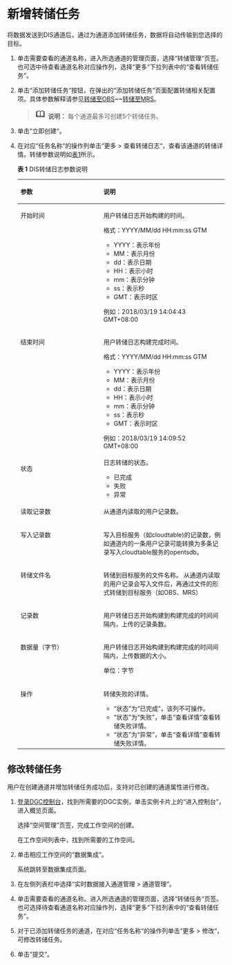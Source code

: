 # 新增转储任务<a name="dgc_01_0212"></a>

将数据发送到DIS通道后，通过为通道添加转储任务，数据将自动传输到您选择的目标。

1.  单击需要查看的通道名称，进入所选通道的管理页面，选择“转储管理“页签。也可选中待查看通道名称对应操作列，选择“更多“下拉列表中的“查看转储任务”。
2.  单击“添加转储任务“按钮，在弹出的“添加转储任务“页面配置转储相关配置项。具体参数解释请参见[转储至OBS](转储至OBS.md)\~\~[转储至MRS](转储至MRS.md)。

    >![](public_sys-resources/icon-note.gif) **说明：** 
    >每个通道最多可创建5个转储任务。

3.  单击“立即创建“。
4.  在对应“任务名称“的操作列单击“更多 \> 查看转储日志“，查看该通道的转储详情。转储参数说明如[表1](#zh-cn_topic_0120206045_table104664221353)所示。

    **表 1**  DIS转储日志参数说明

    <a name="zh-cn_topic_0120206045_table104664221353"></a>
    <table><thead align="left"><tr id="zh-cn_topic_0120206045_row04666222352"><th class="cellrowborder" valign="top" width="40.04%" id="mcps1.2.3.1.1"><p id="zh-cn_topic_0120206045_p0466022183515"><a name="zh-cn_topic_0120206045_p0466022183515"></a><a name="zh-cn_topic_0120206045_p0466022183515"></a>参数</p>
    </th>
    <th class="cellrowborder" valign="top" width="59.96%" id="mcps1.2.3.1.2"><p id="zh-cn_topic_0120206045_p14466152283516"><a name="zh-cn_topic_0120206045_p14466152283516"></a><a name="zh-cn_topic_0120206045_p14466152283516"></a>说明</p>
    </th>
    </tr>
    </thead>
    <tbody><tr id="zh-cn_topic_0120206045_row10466132243518"><td class="cellrowborder" valign="top" width="40.04%" headers="mcps1.2.3.1.1 "><p id="zh-cn_topic_0120206045_p446616229353"><a name="zh-cn_topic_0120206045_p446616229353"></a><a name="zh-cn_topic_0120206045_p446616229353"></a>开始时间</p>
    </td>
    <td class="cellrowborder" valign="top" width="59.96%" headers="mcps1.2.3.1.2 "><p id="zh-cn_topic_0120206045_p24661422173511"><a name="zh-cn_topic_0120206045_p24661422173511"></a><a name="zh-cn_topic_0120206045_p24661422173511"></a>用户转储日志开始构建的时间。</p>
    <div class="p" id="zh-cn_topic_0120206045_p2046622214354"><a name="zh-cn_topic_0120206045_p2046622214354"></a><a name="zh-cn_topic_0120206045_p2046622214354"></a>格式：YYYY/MM/dd HH:mm:ss GTM<a name="zh-cn_topic_0120206045_ul1446622220356"></a><a name="zh-cn_topic_0120206045_ul1446622220356"></a><ul id="zh-cn_topic_0120206045_ul1446622220356"><li>YYYY：表示年份</li><li>MM：表示月份</li><li>dd：表示日期</li><li>HH：表示小时</li><li>mm：表示分钟</li><li>ss：表示秒</li><li>GMT：表示时区</li></ul>
    </div>
    <p id="zh-cn_topic_0120206045_p1646610227359"><a name="zh-cn_topic_0120206045_p1646610227359"></a><a name="zh-cn_topic_0120206045_p1646610227359"></a>例如：2018/03/19 14:04:43 GMT+08:00</p>
    </td>
    </tr>
    <tr id="zh-cn_topic_0120206045_row134667228356"><td class="cellrowborder" valign="top" width="40.04%" headers="mcps1.2.3.1.1 "><p id="zh-cn_topic_0120206045_p15466922133519"><a name="zh-cn_topic_0120206045_p15466922133519"></a><a name="zh-cn_topic_0120206045_p15466922133519"></a>结束时间</p>
    </td>
    <td class="cellrowborder" valign="top" width="59.96%" headers="mcps1.2.3.1.2 "><p id="zh-cn_topic_0120206045_p13466192263518"><a name="zh-cn_topic_0120206045_p13466192263518"></a><a name="zh-cn_topic_0120206045_p13466192263518"></a>用户转储日志构建完成时间。</p>
    <div class="p" id="zh-cn_topic_0120206045_p174668222357"><a name="zh-cn_topic_0120206045_p174668222357"></a><a name="zh-cn_topic_0120206045_p174668222357"></a>格式：YYYY/MM/dd HH:mm:ss GTM<a name="zh-cn_topic_0120206045_ul164666224355"></a><a name="zh-cn_topic_0120206045_ul164666224355"></a><ul id="zh-cn_topic_0120206045_ul164666224355"><li>YYYY：表示年份</li><li>MM：表示月份</li><li>dd：表示日期</li><li>HH：表示小时</li><li>mm：表示分钟</li><li>ss：表示秒</li><li>GMT：表示时区</li></ul>
    </div>
    <p id="zh-cn_topic_0120206045_p1846614226353"><a name="zh-cn_topic_0120206045_p1846614226353"></a><a name="zh-cn_topic_0120206045_p1846614226353"></a>例如：2018/03/19 14:09:52 GMT+08:00</p>
    </td>
    </tr>
    <tr id="zh-cn_topic_0120206045_row6466162273519"><td class="cellrowborder" valign="top" width="40.04%" headers="mcps1.2.3.1.1 "><p id="zh-cn_topic_0120206045_p144669224353"><a name="zh-cn_topic_0120206045_p144669224353"></a><a name="zh-cn_topic_0120206045_p144669224353"></a>状态</p>
    </td>
    <td class="cellrowborder" valign="top" width="59.96%" headers="mcps1.2.3.1.2 "><div class="p" id="zh-cn_topic_0120206045_p246692213519"><a name="zh-cn_topic_0120206045_p246692213519"></a><a name="zh-cn_topic_0120206045_p246692213519"></a>日志转储的状态。<a name="zh-cn_topic_0120206045_ul246692293517"></a><a name="zh-cn_topic_0120206045_ul246692293517"></a><ul id="zh-cn_topic_0120206045_ul246692293517"><li>已完成</li><li>失败</li><li>异常</li></ul>
    </div>
    </td>
    </tr>
    <tr id="zh-cn_topic_0120206045_row12466162283510"><td class="cellrowborder" valign="top" width="40.04%" headers="mcps1.2.3.1.1 "><p id="zh-cn_topic_0120206045_p34663225358"><a name="zh-cn_topic_0120206045_p34663225358"></a><a name="zh-cn_topic_0120206045_p34663225358"></a>读取记录数</p>
    </td>
    <td class="cellrowborder" valign="top" width="59.96%" headers="mcps1.2.3.1.2 "><p id="zh-cn_topic_0120206045_p74661722193518"><a name="zh-cn_topic_0120206045_p74661722193518"></a><a name="zh-cn_topic_0120206045_p74661722193518"></a>从通道内读取的用户记录数。</p>
    </td>
    </tr>
    <tr id="zh-cn_topic_0120206045_row12466202217359"><td class="cellrowborder" valign="top" width="40.04%" headers="mcps1.2.3.1.1 "><p id="zh-cn_topic_0120206045_p846618228356"><a name="zh-cn_topic_0120206045_p846618228356"></a><a name="zh-cn_topic_0120206045_p846618228356"></a>写入记录数</p>
    </td>
    <td class="cellrowborder" valign="top" width="59.96%" headers="mcps1.2.3.1.2 "><p id="zh-cn_topic_0120206045_p5466132211353"><a name="zh-cn_topic_0120206045_p5466132211353"></a><a name="zh-cn_topic_0120206045_p5466132211353"></a>写入目标服务（如cloudtable)的记录数，例如通道内的一条用户记录可能转换为多条记录写入cloudtable服务的opentsdb。</p>
    </td>
    </tr>
    <tr id="zh-cn_topic_0120206045_row4466132223515"><td class="cellrowborder" valign="top" width="40.04%" headers="mcps1.2.3.1.1 "><p id="zh-cn_topic_0120206045_p746632213518"><a name="zh-cn_topic_0120206045_p746632213518"></a><a name="zh-cn_topic_0120206045_p746632213518"></a>转储文件名</p>
    </td>
    <td class="cellrowborder" valign="top" width="59.96%" headers="mcps1.2.3.1.2 "><p id="zh-cn_topic_0120206045_p17466172212356"><a name="zh-cn_topic_0120206045_p17466172212356"></a><a name="zh-cn_topic_0120206045_p17466172212356"></a>转储到目标服务的文件名称。 从通道内读取的用户记录会写入文件后，再通过文件的形式转储到目标服务（如OBS、MRS）</p>
    </td>
    </tr>
    <tr id="zh-cn_topic_0120206045_row746612228351"><td class="cellrowborder" valign="top" width="40.04%" headers="mcps1.2.3.1.1 "><p id="zh-cn_topic_0120206045_p14667223353"><a name="zh-cn_topic_0120206045_p14667223353"></a><a name="zh-cn_topic_0120206045_p14667223353"></a>记录数</p>
    </td>
    <td class="cellrowborder" valign="top" width="59.96%" headers="mcps1.2.3.1.2 "><p id="zh-cn_topic_0120206045_p346615221355"><a name="zh-cn_topic_0120206045_p346615221355"></a><a name="zh-cn_topic_0120206045_p346615221355"></a>用户转储日志开始构建到构建完成的时间间隔内，上传的记录条数。</p>
    </td>
    </tr>
    <tr id="zh-cn_topic_0120206045_row184665227350"><td class="cellrowborder" valign="top" width="40.04%" headers="mcps1.2.3.1.1 "><p id="zh-cn_topic_0120206045_p1646602217359"><a name="zh-cn_topic_0120206045_p1646602217359"></a><a name="zh-cn_topic_0120206045_p1646602217359"></a>数据量（字节）</p>
    </td>
    <td class="cellrowborder" valign="top" width="59.96%" headers="mcps1.2.3.1.2 "><p id="zh-cn_topic_0120206045_p154661122193514"><a name="zh-cn_topic_0120206045_p154661122193514"></a><a name="zh-cn_topic_0120206045_p154661122193514"></a>用户转储日志开始构建到构建完成的时间间隔内，上传数据的大小。</p>
    <p id="zh-cn_topic_0120206045_p246692223510"><a name="zh-cn_topic_0120206045_p246692223510"></a><a name="zh-cn_topic_0120206045_p246692223510"></a>单位：字节</p>
    </td>
    </tr>
    <tr id="zh-cn_topic_0120206045_row184661226353"><td class="cellrowborder" valign="top" width="40.04%" headers="mcps1.2.3.1.1 "><p id="zh-cn_topic_0120206045_p2466222173511"><a name="zh-cn_topic_0120206045_p2466222173511"></a><a name="zh-cn_topic_0120206045_p2466222173511"></a>操作</p>
    </td>
    <td class="cellrowborder" valign="top" width="59.96%" headers="mcps1.2.3.1.2 "><p id="zh-cn_topic_0120206045_p296917314215"><a name="zh-cn_topic_0120206045_p296917314215"></a><a name="zh-cn_topic_0120206045_p296917314215"></a>转储失败的详情。</p>
    <a name="zh-cn_topic_0120206045_ul1997723125"></a><a name="zh-cn_topic_0120206045_ul1997723125"></a><ul id="zh-cn_topic_0120206045_ul1997723125"><li><span class="parmname" id="zh-cn_topic_0120206045_parmname159961031924"><a name="zh-cn_topic_0120206045_parmname159961031924"></a><a name="zh-cn_topic_0120206045_parmname159961031924"></a>“状态”</span>为<span class="parmvalue" id="zh-cn_topic_0120206045_parmvalue21841923"><a name="zh-cn_topic_0120206045_parmvalue21841923"></a><a name="zh-cn_topic_0120206045_parmvalue21841923"></a>“已完成”</span>，该列不可操作。</li><li><span class="parmname" id="zh-cn_topic_0120206045_parmname6211841528"><a name="zh-cn_topic_0120206045_parmname6211841528"></a><a name="zh-cn_topic_0120206045_parmname6211841528"></a>“状态”</span>为<span class="parmvalue" id="zh-cn_topic_0120206045_parmvalue4262411213"><a name="zh-cn_topic_0120206045_parmvalue4262411213"></a><a name="zh-cn_topic_0120206045_parmvalue4262411213"></a>“失败”</span>，单击<span class="uicontrol" id="zh-cn_topic_0120206045_uicontrol1829246213"><a name="zh-cn_topic_0120206045_uicontrol1829246213"></a><a name="zh-cn_topic_0120206045_uicontrol1829246213"></a>“查看详情”</span>查看转储失败详情。</li><li><span class="parmname" id="zh-cn_topic_0120206045_parmname174415417218"><a name="zh-cn_topic_0120206045_parmname174415417218"></a><a name="zh-cn_topic_0120206045_parmname174415417218"></a>“状态”</span>为<span class="parmvalue" id="zh-cn_topic_0120206045_parmvalue16481544213"><a name="zh-cn_topic_0120206045_parmvalue16481544213"></a><a name="zh-cn_topic_0120206045_parmvalue16481544213"></a>“异常”</span>，单击<span class="uicontrol" id="zh-cn_topic_0120206045_uicontrol8561141728"><a name="zh-cn_topic_0120206045_uicontrol8561141728"></a><a name="zh-cn_topic_0120206045_uicontrol8561141728"></a>“查看详情”</span>查看转储失败详情。</li></ul>
    </td>
    </tr>
    </tbody>
    </table>


## 修改转储任务<a name="zh-cn_topic_0120206045_section11674458115116"></a>

用户在创建通道并增加转储任务成功后，支持对已创建的通道属性进行修改。

1.  [登录DGC控制台](https://console.huaweicloud.com/dgc/)，找到所需要的DGC实例，单击实例卡片上的“进入控制台”，进入概览页面。

    选择“空间管理”页签，完成工作空间的创建。

    在工作空间列表中，找到所需要的工作空间。

2.  单击相应工作空间的“数据集成“。

    系统跳转至数据集成页面。

3.  在左侧列表栏中选择“实时数据接入通道管理 \> 通道管理”。
4.  单击需要查看的通道名称。进入所选通道的管理页面，选择“转储任务“页签。也可选择待查看通道名称对应操作列，选择“更多“下拉列表中的“查看转储任务”。
5.  对于已添加转储任务的通道，在对应“任务名称“的操作列单击“更多 \> 修改“，可修改转储任务。
6.  单击“提交“。

